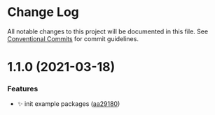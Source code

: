 # Change Log

All notable changes to this project will be documented in this file.
See [Conventional Commits](https://conventionalcommits.org) for commit guidelines.

# 1.1.0 (2021-03-18)


### Features

* :sparkles: init example packages ([aa29180](https://github.com/MatejBransky/monorepo/commit/aa29180fdcc8f3dc4a381974c12d703545c65fae))
